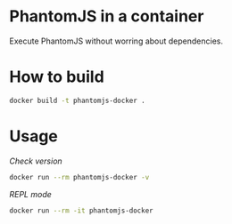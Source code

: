 PhantomJS in a container
========================
Execute PhantomJS without worring about dependencies.


How to build
============
```bash
docker build -t phantomjs-docker .
```


Usage
=====
*Check version*
```bash
docker run --rm phantomjs-docker -v
```

*REPL mode*
```bash
docker run --rm -it phantomjs-docker
```
